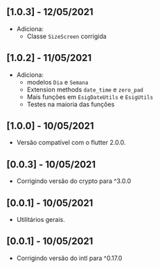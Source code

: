 ## [1.0.3] - 12/05/2021

* Adiciona: 
    - Classe `SizeScreen` corrigida

## [1.0.2] - 11/05/2021

* Adiciona: 
    - modelos `Dia` e `Semana`
    - Extension methods `date_time` e `zero_pad`
    - Mais funções em `EsigDateUtils` e `EsigUtils`
    - Testes na maioria das funções

## [1.0.0] - 10/05/2021

* Versão compatível com o flutter 2.0.0.

## [0.0.3] - 10/05/2021

* Corrigindo versão do crypto para ^3.0.0

## [0.0.1] - 10/05/2021

* Utilitários gerais.

## [0.0.1] - 10/05/2021

* Corrigindo versão do intl para ^0.17.0

